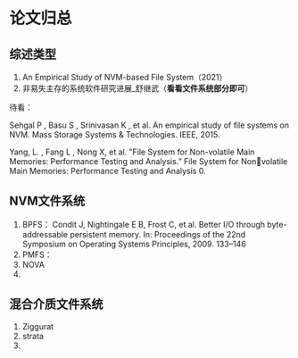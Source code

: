# 论文归总

## 综述类型

1. An Empirical Study of NVM-based File System（2021）
2. 非易失主存的系统软件研究进展_舒继武（**看看文件系统部分即可**）

待看：

Sehgal P , Basu S , Srinivasan K , et al. An empirical study of file
systems on NVM. Mass Storage Systems & Technologies. IEEE, 2015.

Yang, L. , Fang L , Nong X, et al. ”File System for Non-volatile Main
Memories: Performance Testing and Analysis.” File System for Nonvolatile Main Memories: Performance Testing and Analysis 0.

## NVM文件系统

1. BPFS： Condit J, Nightingale E B, Frost C, et al. Better I/O through byte-addressable persistent memory. In: Proceedings of the 22nd Symposium on Operating Systems Principles, 2009. 133–146
2. PMFS：
3. NOVA
2.

## 混合介质文件系统

1. Ziggurat
2. strata
3.
